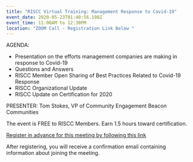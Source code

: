 ```yaml
---
title: "RISCC Virtual Training: Management Response to Covid-19"
event_date: 2020-05-23T01:40:56.198Z
event_time: 11:00AM to 12:30PM
location: "ZOOM Call - Registration Link Below "
---
```

AGENDA:

* Presentation on the efforts management companies are making in response to Covid-19
* Questions and Answers
* RISCC Member Open Sharing of Best Practices Related to Covid-19 Response
* RISCC Organizational Update
* RISCC Update on Certification for 2020

PRESENTER: Tom Stokes, VP of Community Engagement Beacon Communities

The event is FREE to RISCC Members. Earn 1.5 hours toward certification.

[Register in advance for this meeting by following this link](<https://us02web.zoom.us/meeting/register/tZEpdeuhrTkiE td5hQJeqKj3WOLeAjsQSN6T>)

[](<https://us02web.zoom.us/meeting/register/tZEpdeuhrTkiE td5hQJeqKj3WOLeAjsQSN6T>)After registering, you will receive a confirmation email containing information about joining the meeting.